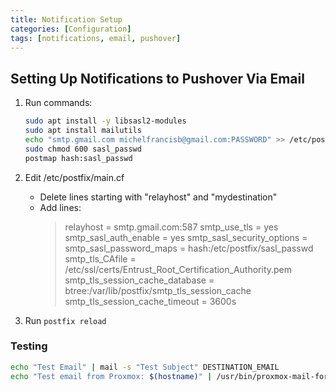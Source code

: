 ```yaml
---
title: Notification Setup
categories: [Configuration]
tags: [notifications, email, pushover]
---
```


## Setting Up Notifications to Pushover Via Email

1. Run commands:
    ```bash
    sudo apt install -y libsasl2-modules
    sudo apt install mailutils
    echo "smtp.gmail.com michelfrancisb@gmail.com:PASSWORD" >> /etc/postfix/sasl_passwd
    sudo chmod 600 sasl_passwd
    postmap hash:sasl_passwd
    ```
2. Edit /etc/postfix/main.cf
   - Delete lines starting with "relayhost" and "mydestination"
   - Add lines:
      > relayhost = smtp.gmail.com:587
      smtp_use_tls = yes
      smtp_sasl_auth_enable = yes
      smtp_sasl_security_options =
      smtp_sasl_password_maps = hash:/etc/postfix/sasl_passwd
      smtp_tls_CAfile = /etc/ssl/certs/Entrust_Root_Certification_Authority.pem
      smtp_tls_session_cache_database = btree:/var/lib/postfix/smtp_tls_session_cache
      smtp_tls_session_cache_timeout = 3600s

3. Run `postfix reload`

### Testing

```bash
echo "Test Email" | mail -s "Test Subject" DESTINATION_EMAIL
echo "Test email from Proxmox: $(hostname)" | /usr/bin/proxmox-mail-forward
```
